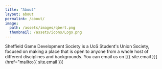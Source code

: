 ```yaml
---
title: "About"
layout: about
permalink: /about/
image: 
  path: /assets/images/qbert.png
  thumbnail: /assets/icons/Logo.png
---
```


Sheffield Game Development Society is a UoS Student's Union Society, focused  on making a place that is open to anyone from a whole host of different disciplines and backgrounds.  You can email us on [{{ site.email }}](href="mailto:{{ site.email }})